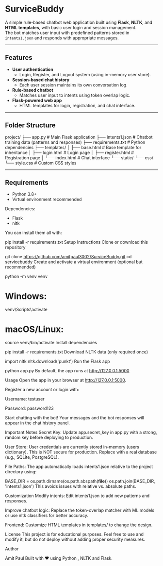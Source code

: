 # SurviceBuddy

A simple rule-based chatbot web application built using **Flask**, **NLTK**, and **HTML templates**, with basic user login and session management.  
The bot matches user input with predefined patterns stored in `intents1.json` and responds with appropriate messages.

---

## Features

- **User authentication**  
  - Login, Register, and Logout system (using in-memory user store).  
- **Session-based chat history**  
  - Each user session maintains its own conversation log.  
- **Rule-based chatbot**  
  - Matches user input to intents using token overlap logic.  
- **Flask-powered web app**  
  - HTML templates for login, registration, and chat interface.  

---

## Folder Structure

project/
├── app.py # Main Flask application
├── intents1.json # Chatbot training data (patterns and responses)
├── requirements.txt # Python dependencies
├── templates/
│ ├── base.html # Base template for inheritance
│ ├── login.html # Login page
│ ├── register.html # Registration page
│ └── index.html # Chat interface
└── static/
└── css/
└── style.css # Custom CSS styles

---

## Requirements

- Python 3.8+
- Virtual environment recommended

Dependencies:
- Flask  
- nltk  

You can install them all with:

pip install -r requirements.txt
Setup Instructions
Clone or download this repository


git clone https://github.com/amitpaul3002/SurviceBuddy.git
cd servicebuddy
Create and activate a virtual environment (optional but recommended)

python -m venv venv
# Windows:
venv\Scripts\activate
# macOS/Linux:
source venv/bin/activate
Install dependencies


pip install -r requirements.txt
Download NLTK data (only required once)

import nltk
nltk.download('punkt')
Run the Flask app

python app.py
By default, the app runs at http://127.0.0.1:5000.

Usage
Open the app in your browser at http://127.0.0.1:5000.

Register a new account or login with:

Username: testuser

Password: password123

Start chatting with the bot! Your messages and the bot responses will appear in the chat history panel.

Important Notes
Secret Key:
Update app.secret_key in app.py with a strong, random key before deploying to production.

User Store:
User credentials are currently stored in-memory (users dictionary).
This is NOT secure for production. Replace with a real database (e.g., SQLite, PostgreSQL).

File Paths:
The app automatically loads intents1.json relative to the project directory using:


BASE_DIR = os.path.dirname(os.path.abspath(__file__))
os.path.join(BASE_DIR, 'intents1.json')
This avoids issues with relative vs. absolute paths.

Customization
Modify intents:
Edit intents1.json to add new patterns and responses.

Improve chatbot logic:
Replace the token-overlap matcher with ML models or use nltk classifiers for better accuracy.

Frontend:
Customize HTML templates in templates/ to change the design.

License
This project is for educational purposes.
Feel free to use and modify it, but do not deploy without adding proper security measures.

Author

Amit Paul
Built with ❤️ using Python , NLTK and Flask.
